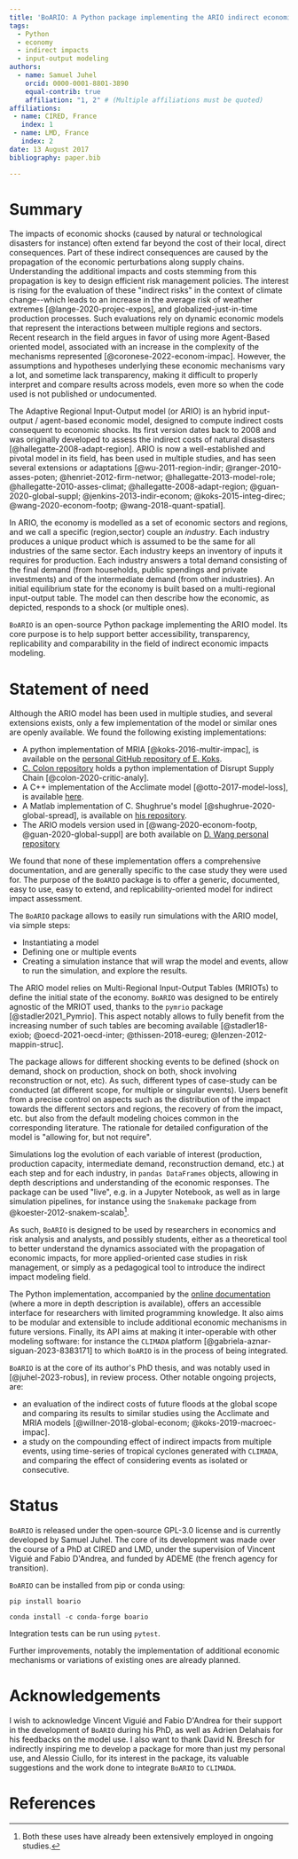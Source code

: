 ```yaml
---
title: 'BoARIO: A Python package implementing the ARIO indirect economic cost model'
tags:
  - Python
  - economy
  - indirect impacts
  - input-output modeling
authors:
  - name: Samuel Juhel
    orcid: 0000-0001-8801-3890
    equal-contrib: true
    affiliation: "1, 2" # (Multiple affiliations must be quoted)
affiliations:
 - name: CIRED, France
   index: 1
 - name: LMD, France
   index: 2
date: 13 August 2017
bibliography: paper.bib

---
```


# Summary

The impacts of economic shocks (caused by natural or technological disasters for
instance) often extend far beyond the cost of their local, direct consequences.
Part of these indirect consequences are caused by the propagation of the economic perturbations along supply chains.
Understanding the additional impacts and costs stemming from this propagation is
key to design efficient risk management policies. The interest is rising for the
evaluation of these "indirect risks" in the context of climate change--which
leads to an increase in the average risk of weather extremes
[@lange-2020-projec-expos], and globalized-just-in-time production processes.
Such evaluations rely on dynamic economic models that represent the interactions
between multiple regions and sectors. Recent research in the field argues in
favor of using more Agent-Based oriented model, associated with an increase in
the complexity of the mechanisms represented [@coronese-2022-econom-impac].
However, the assumptions and hypotheses underlying these economic mechanisms
vary a lot, and sometime lack transparency, making it difficult to properly
interpret and compare results across models, even more so when the code used is
not published or undocumented.

The Adaptive Regional Input-Output model (or ARIO) is an hybrid input-output /
agent-based economic model, designed to compute indirect costs consequent to
economic shocks. Its first version dates back to 2008 and was originally
developed to assess the indirect costs of natural disasters
[@hallegatte-2008-adapt-region]. ARIO is now a well-established and pivotal
model in its field, has been used in multiple studies, and has seen several
extensions or adaptations [@wu-2011-region-indir; @ranger-2010-asses-poten;
@henriet-2012-firm-networ; @hallegatte-2013-model-role;
@hallegatte-2010-asses-climat; @hallegatte-2008-adapt-region;
@guan-2020-global-suppl; @jenkins-2013-indir-econom; @koks-2015-integ-direc;
@wang-2020-econom-footp; @wang-2018-quant-spatial].

In ARIO, the economy is modelled as a set of economic sectors and regions, and
we call a specific (region,sector) couple an *industry*. Each industry produces
a unique product which is assumed to be the same for all industries of the same
sector. Each industry keeps an inventory of inputs it requires for production.
Each industry answers a total demand consisting of the final demand (from
households, public spendings and private investments) and of the intermediate
demand (from other industries). An initial equilibrium state for the economy is
built based on a multi-regional input-output table. The model can then describe
how the economic, as depicted, responds to a shock (or multiple ones).

`BoARIO` is an open-source Python package implementing the ARIO model. Its core
purpose is to help support better accessibility, transparency, replicability and
comparability in the field of indirect economic impacts modeling.

# Statement of need

Although the ARIO model has been used in multiple studies, and several extensions
exists, only a few implementation of the model or similar ones are openly available.
We found the following existing implementations:

   - A python implementation of MRIA [@koks-2016-multir-impac], is available on the [personal GitHub repository of E. Koks](https://github.com/ElcoK/MRIA).
   - [C. Colon repository](https://github.com/ccolon/disrupt-supply-chain-model/) holds a python implementation of Disrupt Supply Chain [@colon-2020-critic-analy].
   - A C++ implementation of the Acclimate model [@otto-2017-model-loss], is available [here](https://github.com/acclimate/acclimate).
   - A Matlab implementation of C. Shughrue's model [@shughrue-2020-global-spread], is available on [his repository](https://github.com/chrisshughrue/GlobalUrbanCycloneImpactSimulation).
   - The ARIO models version used in [@wang-2020-econom-footp, @guan-2020-global-suppl] are both available on [D. Wang personal repository](https://github.com/DaopingW/)

We found that none of these implementation offers a comprehensive documentation, and are generally
specific to the case study they were used for. The purpose of the `BoARIO` package is to offer
a generic, documented, easy to use, easy to extend, and replicability-oriented model for indirect impact assessment.

The `BoARIO` package allows to easily run simulations with the ARIO model, via
simple steps:

   - Instantiating a model
   - Defining one or multiple events
   - Creating a simulation instance that will wrap the model and events, allow to run the simulation, and explore the results.

The ARIO model relies on Multi-Regional Input-Output Tables (MRIOTs) to define
the initial state of the economy. `BoARIO` was designed to be entirely agnostic
of the MRIOT used, thanks to the `pymrio` package [@stadler2021_Pymrio]. This
aspect notably allows to fully benefit from the increasing number of such tables
are becoming available [@stadler18-exiob; @oecd-2021-oecd-inter;
@thissen-2018-eureg; @lenzen-2012-mappin-struc].

The package allows for different shocking events to be defined (shock on demand,
shock on production, shock on both, shock involving reconstruction or not, etc).
As such, different types of case-study can be conducted (at different scope, for
multiple or singular events). Users benefit from a precise control on aspects
such as the distribution of the impact towards the different sectors and
regions, the recovery of from the impact, etc. but also from the default
modeling choices common in the corresponding literature. The rationale for detailed
configuration of the model is "allowing for, but not require".

Simulations log the evolution of each variable of interest (production,
production capacity, intermediate demand, reconstruction demand, etc.) at each
step and for each industry, in `pandas DataFrames` objects, allowing in depth
descriptions and understanding of the economic responses. The package can be
used "live", e.g. in a Jupyter Notebook, as well as in large simulation
pipelines, for instance using the `Snakemake` package from @koester-2012-snakem-scalab[^1].

[^1]: Both these uses have already been extensively employed in ongoing studies.

As such, `BoARIO` is designed to be used by researchers in economics and risk
analysis and analysts, and possibly students, either as a theoretical tool to
better understand the dynamics associated with the propagation of economic
impacts, for more applied-oriented case studies in risk management, or simply as
a pedagogical tool to introduce the indirect impact modeling field.

The Python implementation, accompanied by the [online
documentation](https://spjuhel.github.io/BoARIO/) (where a more in depth
description is available), offers an accessible interface for researchers with
limited programming knowledge. It also aims to be modular and extensible to
include additional economic mechanisms in future versions. Finally, its API aims
at making it inter-operable with other modeling software: for instance the `CLIMADA`
platform [@gabriela-aznar-siguan-2023-8383171] to which `BoARIO` is in the
process of being integrated.

`BoARIO` is at the core of its author's PhD thesis, and was notably used in
[@juhel-2023-robus], in review process. Other notable ongoing projects,
are:
- an evaluation of the indirect costs of future floods at the global scope and
comparing its results to similar studies using the Acclimate and MRIA models
[@willner-2018-global-econom; @koks-2019-macroec-impac].
- a study on the compounding effect of indirect impacts from multiple events,
using time-series of tropical cyclones generated with `CLIMADA`, and comparing
the effect of considering events as isolated or consecutive.

# Status

`BoARIO` is released under the open-source GPL-3.0 license and is currently
developed by Samuel Juhel. The core of its development was made over the course
of a PhD at CIRED and LMD, under the supervision of Vincent Viguié and Fabio
D'Andrea, and funded by ADEME (the french agency for transition).

`BoARIO` can be installed from pip or conda using:

    pip install boario

    conda install -c conda-forge boario

Integration tests can be run using `pytest`.

Further improvements, notably the implementation of additional economic mechanisms or variations of existing ones are already planned.

# Acknowledgements

I wish to acknowledge Vincent Viguié and Fabio D'Andrea for their support in the
development of `BoARIO` during his PhD, as well as Adrien Delahais for his
feedbacks on the model use. I also want to thank David N. Bresch for indirectly
inspiring me to develop a package for more than just my personal use, and
Alessio Ciullo, for its interest in the package, its valuable suggestions and
the work done to integrate `BoARIO` to `CLIMADA`.

# References
